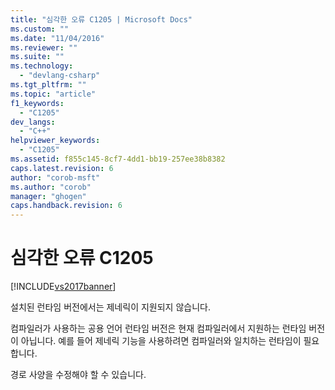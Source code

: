 ```yaml
---
title: "심각한 오류 C1205 | Microsoft Docs"
ms.custom: ""
ms.date: "11/04/2016"
ms.reviewer: ""
ms.suite: ""
ms.technology: 
  - "devlang-csharp"
ms.tgt_pltfrm: ""
ms.topic: "article"
f1_keywords: 
  - "C1205"
dev_langs: 
  - "C++"
helpviewer_keywords: 
  - "C1205"
ms.assetid: f855c145-8cf7-4dd1-bb19-257ee38b8382
caps.latest.revision: 6
author: "corob-msft"
ms.author: "corob"
manager: "ghogen"
caps.handback.revision: 6
---
```

# 심각한 오류 C1205
[!INCLUDE[vs2017banner](../../assembler/inline/includes/vs2017banner.md)]

설치된 런타임 버전에서는 제네릭이 지원되지 않습니다.  
  
 컴파일러가 사용하는 공용 언어 런타임 버전은 현재 컴파일러에서 지원하는 런타임 버전이 아닙니다.  예를 들어 제네릭 기능을 사용하려면 컴파일러와 일치하는 런타임이 필요합니다.  
  
 경로 사양을 수정해야 할 수 있습니다.